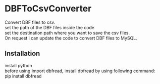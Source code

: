 # DBFToCsvConverter
Convert DBF files to csv. </br>
set the path of the DBF files inside the code.</br>
set the destination path where you want to save the csv files.</br>
On request i can update the code to convert DBF files to MySQL.</br>
## Installation
install python </br>
before using import dbfread, install dbfread by using following command: pip install dbfread
